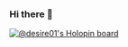 ### Hi there 👋

<!--
**Desire01/Desire01** is a ✨ _special_ ✨ repository because its `README.md` (this file) appears on your GitHub profile.

Here are some ideas to get you started:

- 🔭 I’m currently working on ...
- 🌱 I’m currently learning ...
- 👯 I’m looking to collaborate on ...
- 🤔 I’m looking for help with ...
- 💬 Ask me about ...
- 📫 How to reach me: ...
- 😄 Pronouns: ...
- ⚡ Fun fact: ...
-->
[![@desire01's Holopin board](https://holopin.me/desire01)](https://holopin.io/@desire01)

<div data-iframe-width="150" data-iframe-height="270" data-share-badge-id="098ce23a-f5fd-4e7a-9193-21f5c3281cae" data-share-badge-host="https://www.credly.com"></div><script type="text/javascript" async src="//cdn.credly.com/assets/utilities/embed.js"></script>

<div data-iframe-width="150" data-iframe-height="270" data-share-badge-id="89a08dce-4964-483e-8db1-9d96f2a31b1b" data-share-badge-host="https://www.credly.com"></div><script type="text/javascript" async src="//cdn.credly.com/assets/utilities/embed.js"></script>
